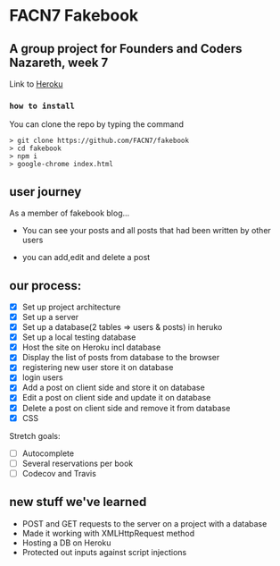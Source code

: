 # FACN7 Fakebook



## A group project for Founders and Coders Nazareth, week 7

Link to [Heroku](http://fakebookdb.herokuapp.com)

### `how to install`

You can clone the repo by typing the command

```console
> git clone https://github.com/FACN7/fakebook
> cd fakebook
> npm i
> google-chrome index.html
```

## user journey

As a member of fakebook blog...

- You can see your posts and all posts that had been written by other users

- you can add,edit and delete a post

## our process:

- [x] Set up project architecture
- [x] Set up a server
- [x] Set up a database(2 tables => users & posts) in heruko
- [x] Set up a local testing database
- [x] Host the site on Heroku incl database
- [x] Display the list of posts from database to the browser
- [x] registering new user store it on database
- [x] login users
- [x] Add a post on client side and store it on database
- [x] Edit a post on client side and update it on database
- [x] Delete a post on client side and remove it from database
- [x] CSS

Stretch goals:

- [ ] Autocomplete
- [ ] Several reservations per book
- [ ] Codecov and Travis

## new stuff we've learned

- POST and GET requests to the server on a project with a database
- Made it working with XMLHttpRequest method
- Hosting a DB on Heroku
- Protected out inputs against script injections
